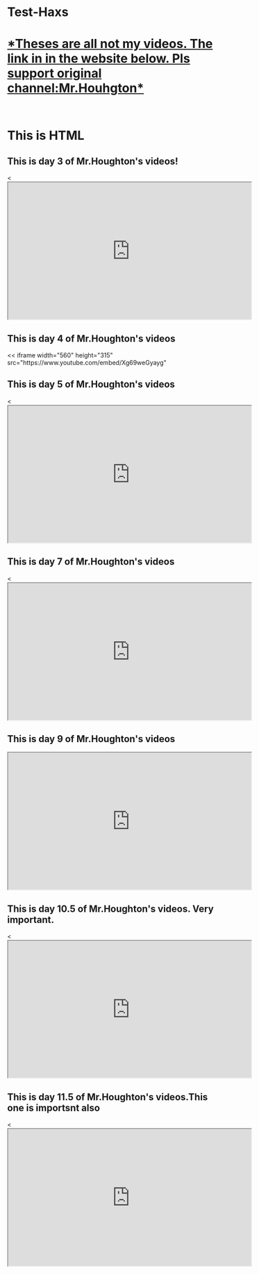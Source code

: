 # Test-Haxs
<!DOCTYPE html>
<html>
	<body>
		<p><h1><strong><u>*Theses are all not my videos. The link in in the website below. Pls support original  channel:Mr.Houhgton*</u></strong></h1></p>
		<br>
		<p><h1><b>This is HTML</b></h1></p>
		<p><h2> This is day 3 of Mr.Houghton's videos!</h2></p>
    <<iframe width="560" height="315" 
     src="https://www.youtube.com/embed/uYlCsU3">
    </iframe>
    <p><h2>This is day 4 of Mr.Houghton's videos</h2></p>
    << iframe width="560" height="315" src="https://www.youtube.com/embed/Xg69weGyayg"
    </iframe>
    <p><h2>This is day 5 of Mr.Houghton's videos</h2></p>
    <<iframe width="560" height="315" src="https://www.youtube.com/embed/cUUkb2QUNj4" 
    </iframe>
    <p><h2>This is day 6 of Mr.Houghton's videos</h2></p>
    <<iframe width="560" height="315" src="https://www.youtube.com/embed/bX8hyAbldMM" 
    </iframe>
     <p><h2>This is day 7 of Mr.Houghton's videos</h2></p>
     <<iframe width="560" height="315" src="https://www.youtube.com/embed/RHbJXZwWsds" 
     </iframe>
      <p><h2>This is day 8 of Mr.Houghton's videos</h2></p>
      <<iframe width="560" height="315" src="https://www.youtube.com/embed/mH641WeiZpw" 
      </iframe>
      <p><h2>This is day 9 of Mr.Houghton's videos</h2></p>
      <iframe width="560" height="315" src="https://www.youtube.com/embed/2Me316fO8QA" 
      </iframe>
      <p><h2>This is day 10 of Mr.Houghton's videos</h2></p>
      <<iframe width="560" height="315" src="https://www.youtube.com/embed/4I5Gmj1ftl4" 
      </iframe>
      <p><h2>This is day 10.5 of Mr.Houghton's videos. Very important.</h2></p>
      <<iframe width="560" height="315" src="https://www.youtube.com/embed/jwL-JvGOdP0"
      </iframe>
      <p><h2>This is day 11 of Mr.Houghton's videos</h2></p>
      <<iframe width="560" height="315" src="https://www.youtube.com/embed/hiCo7PwM120" 
      </iframe>
      <p><h2>This is day 11.5 of Mr.Houghton's videos.This one is importsnt also</h2></p>
      <<iframe width="560" height="315" src="https://www.youtube.com/embed/bVaD33kIc0Y"
      </iframe>
      <p><h2>This is day 12 of Mr.Houghton's videos</h2></p>
      <<iframe width="560" height="315" src="https://www.youtube.com/embed/xhtl4xDnXws"
      </iframe>
      
  </body>
</html>
